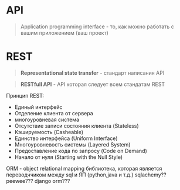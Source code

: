 # API   
> Application programming interface - то, как можно работать с вашим приложением (ваш проект)
# REST 
> **Representational state transfer** - стандарт написания API

> **RESTfull API** - API которая следует всем стандатам REST

Принцип REST:
* Единый интерфейс
* Отделение клиента от сервера
* многоуровневая система
* Отсутствие записи состояния клиента (Stateless)
* Кэшируемость (Casheable)
* Единство интерфейса (Uniform Interface)
* Многоуровневость системы (Layered System)
* Предоставление кода по запросу (Code on Demand)
* Начало от нуля (Starting with the Null Style)

ORM - object relational mapping библиотека, которая является переводччиком между sql и ЯП (python,java и т.д.)
sqlachemy??
peewee???
django orm???